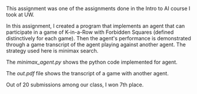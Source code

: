 This assignment was one of the assignments done in the Intro to AI course I took at UW.

In this assignment, I created a program that implements an agent that can participate in a game of K-in-a-Row with Forbidden Squares (defined distinctively for each game). Then the agent's performance is demonstrated through a game transcript of the agent playing against another agent. The strategy used here is minimax search. 

The *minimax_agent.py* shows the python code implemented for agent.

The *out.pdf* file shows the transcript of a game with another agent.

Out of 20 submissions among our class, I won 7th place.
